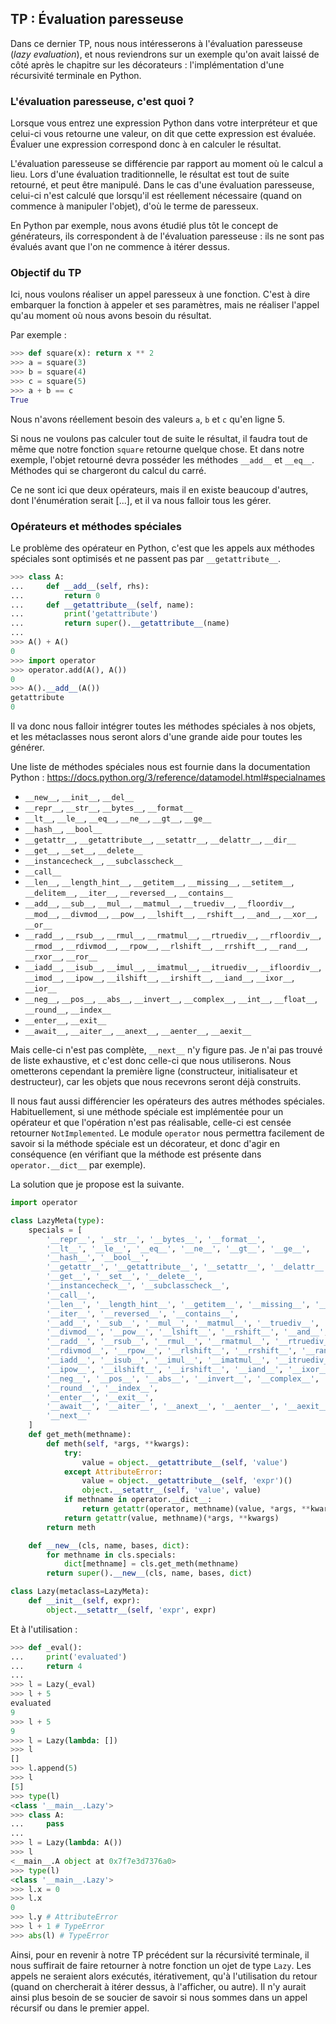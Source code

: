 ## TP : Évaluation paresseuse

Dans ce dernier TP, nous nous intéresserons à l'évaluation paresseuse (*lazy evaluation*), et nous reviendrons sur un exemple qu'on avait laissé de côté après le chapitre sur les décorateurs : l'implémentation d'une récursivité terminale en Python.

### L'évaluation paresseuse, c'est quoi ?

Lorsque vous entrez une expression Python dans votre interpréteur et que celui-ci vous retourne une valeur, on dit que cette expression est évaluée. Évaluer une expression correspond donc à en calculer le résultat.

L'évaluation paresseuse se différencie par rapport au moment où le calcul a lieu.
Lors d'une évaluation traditionnelle, le résultat est tout de suite retourné, et peut être manipulé.
Dans le cas d'une évaluation paresseuse, celui-ci n'est calculé que lorsqu'il est réellement nécessaire (quand on commence à manipuler l'objet), d'où le terme de paresseux.

En Python par exemple, nous avons étudié plus tôt le concept de générateurs, ils correspondent à de l'évaluation paresseuse : ils ne sont pas évalués avant que l'on ne commence à itérer dessus.

### Objectif du TP

Ici, nous voulons réaliser un appel paresseux à une fonction. C'est à dire embarquer la fonction à appeler et ses paramètres, mais ne réaliser l'appel qu'au moment où nous avons besoin du résultat.

Par exemple :

```python
>>> def square(x): return x ** 2
>>> a = square(3)
>>> b = square(4)
>>> c = square(5)
>>> a + b == c
True
```

Nous n'avons réellement besoin des valeurs `a`, `b` et `c` qu'en ligne 5.

Si nous ne voulons pas calculer tout de suite le résultat, il faudra tout de même que notre fonction `square` retourne quelque chose.
Et dans notre exemple, l'objet retourné devra posséder les méthodes `__add__` et `__eq__`. Méthodes qui se chargeront du calcul du carré.

Ce ne sont ici que deux opérateurs, mais il en existe beaucoup d'autres, dont l'énumération serait [...], et il va nous falloir tous les gérer.

### Opérateurs et méthodes spéciales

Le problème des opérateur en Python, c'est que les appels aux méthodes spéciales sont optimisés et ne passent pas par `__getattribute__`.

```python
>>> class A:
...     def __add__(self, rhs):
...         return 0
...     def __getattribute__(self, name):
...         print('getattribute')
...         return super().__getattribute__(name)
...
>>> A() + A()
0
>>> import operator
>>> operator.add(A(), A())
0
>>> A().__add__(A())
getattribute
0
```

Il va donc nous falloir intégrer toutes les méthodes spéciales à nos objets, et les métaclasses nous seront alors d'une grande aide pour toutes les générer.

Une liste de méthodes spéciales nous est fournie dans la documentation Python : <https://docs.python.org/3/reference/datamodel.html#specialnames>

* `__new__`, `__init__`, `__del__`
* `__repr__`, `__str__`, `__bytes__`, `__format__`
* `__lt__`, `__le__`, `__eq__`, `__ne__`, `__gt__`, `__ge__`
* `__hash__`, `__bool__`
* `__getattr__`, `__getattribute__`, `__setattr__`, `__delattr__`, `__dir__`
* `__get__`, `__set__`, `__delete__`
* `__instancecheck__`, `__subclasscheck__`
* `__call__`
* `__len__`, `__length_hint__`, `__getitem__`, `__missing__`, `__setitem__`, `__delitem__`, `__iter__`, `__reversed__`, `__contains__`
* `__add__`, `__sub__`, `__mul__`, `__matmul__`, `__truediv__`, `__floordiv__`, `__mod__`, `__divmod__`, `__pow__`, `__lshift__`, `__rshift__`, `__and__`, `__xor__`, `__or__`
* `__radd__`, `__rsub__`, `__rmul__`, `__rmatmul__`, `__rtruediv__`, `__rfloordiv__`, `__rmod__`, `__rdivmod__`, `__rpow__`, `__rlshift__`, `__rrshift__`, `__rand__`, `__rxor__`, `__ror__`
* `__iadd__`, `__isub__`, `__imul__`, `__imatmul__`, `__itruediv__`, `__ifloordiv__`, `__imod__`, `__ipow__`, `__ilshift__`, `__irshift__`, `__iand__`, `__ixor__`, `__ior__`
* `__neg__`, `__pos__`, `__abs__`, `__invert__`, `__complex__`, `__int__`, `__float__`, `__round__`, `__index__`
* `__enter__`, `__exit__`
* `__await__`, `__aiter__`, `__anext__`, `__aenter__`, `__aexit__`

Mais celle-ci n'est pas complète, `__next__` n'y figure pas. Je n'ai pas trouvé de liste exhaustive, et c'est donc celle-ci que nous utiliserons. Nous ometterons cependant la première ligne (constructeur, initialisateur et destructeur), car les objets que nous recevrons seront déjà construits.

Il nous faut aussi différencier les opérateurs des autres méthodes spéciales. Habituellement, si une méthode spéciale est implémentée pour un opérateur et que l'opération n'est pas réalisable, celle-ci est censée retourner `NotImplemented`.
Le module `operator` nous permettra facilement de savoir si la méthode spéciale est un décorateur, et donc d'agir en conséquence (en vérifiant que la méthode est présente dans `operator.__dict__` par exemple).

La solution que je propose est la suivante.

```python
import operator

class LazyMeta(type):
    specials = [
        '__repr__', '__str__', '__bytes__', '__format__',
        '__lt__', '__le__', '__eq__', '__ne__', '__gt__', '__ge__',
        '__hash__', '__bool__',
        '__getattr__', '__getattribute__', '__setattr__', '__delattr__', '__dir__',
        '__get__', '__set__', '__delete__',
        '__instancecheck__', '__subclasscheck__',
        '__call__',
        '__len__', '__length_hint__', '__getitem__', '__missing__', '__setitem__', '__delitem__',
        '__iter__', '__reversed__', '__contains__',
        '__add__', '__sub__', '__mul__', '__matmul__', '__truediv__', '__floordiv__', '__mod__',
        '__divmod__', '__pow__', '__lshift__', '__rshift__', '__and__', '__xor__', '__or__',
        '__radd__', '__rsub__', '__rmul__', '__rmatmul__', '__rtruediv__', '__rfloordiv__', '__rmod__',
        '__rdivmod__', '__rpow__', '__rlshift__', '__rrshift__', '__rand__', '__rxor__', '__ror__',
        '__iadd__', '__isub__', '__imul__', '__imatmul__', '__itruediv__', '__ifloordiv__', '__imod__',
        '__ipow__', '__ilshift__', '__irshift__', '__iand__', '__ixor__', '__ior__',
        '__neg__', '__pos__', '__abs__', '__invert__', '__complex__', '__int__', '__float__',
        '__round__', '__index__',
        '__enter__', '__exit__',
        '__await__', '__aiter__', '__anext__', '__aenter__', '__aexit__',
        '__next__'
    ]
    def get_meth(methname):
        def meth(self, *args, **kwargs):
            try:
                value = object.__getattribute__(self, 'value')
            except AttributeError:
                value = object.__getattribute__(self, 'expr')()
                object.__setattr__(self, 'value', value)
            if methname in operator.__dict__:
                return getattr(operator, methname)(value, *args, **kwargs)
            return getattr(value, methname)(*args, **kwargs)
        return meth

    def __new__(cls, name, bases, dict):
        for methname in cls.specials:
            dict[methname] = cls.get_meth(methname)
        return super().__new__(cls, name, bases, dict)

class Lazy(metaclass=LazyMeta):
    def __init__(self, expr):
        object.__setattr__(self, 'expr', expr)
```

Et à l'utilisation :

```python
>>> def _eval():
...     print('evaluated')
...     return 4
...
>>> l = Lazy(_eval)
>>> l + 5
evaluated
9
>>> l + 5
9
>>> l = Lazy(lambda: [])
>>> l
[]
>>> l.append(5)
>>> l
[5]
>>> type(l)
<class '__main__.Lazy'>
>>> class A:
...     pass
...
>>> l = Lazy(lambda: A())
>>> l
<__main__.A object at 0x7f7e3d7376a0>
>>> type(l)
<class '__main__.Lazy'>
>>> l.x = 0
>>> l.x
0
>>> l.y # AttributeError
>>> l + 1 # TypeError
>>> abs(l) # TypeError
```

Ainsi, pour en revenir à notre TP précédent sur la récursivité terminale, il nous suffirait de faire retourner à notre fonction un ojet de type `Lazy`. Les appels ne seraient alors exécutés, itérativement, qu'à l'utilisation du retour (quand on chercherait à itérer dessus, à l'afficher, ou autre). Il n'y aurait ainsi plus besoin de se soucier de savoir si nous sommes dans un appel récursif ou dans le premier appel.
